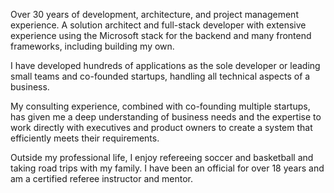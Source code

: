 Over 30 years of development, architecture, and project management experience. A solution architect and full-stack developer with extensive experience using the Microsoft stack for the backend and many frontend frameworks, including building my own.

I have developed hundreds of applications as the sole developer or leading small teams and co-founded startups, handling all technical aspects of a business. 

My consulting experience, combined with co-founding multiple startups, has given me a deep understanding of business needs and the expertise to work directly with executives and product owners to create a system that efficiently meets their requirements.

Outside my professional life, I enjoy refereeing soccer and basketball and taking road trips with my family. I have been an official for over 18 years and am a certified referee instructor and mentor.
